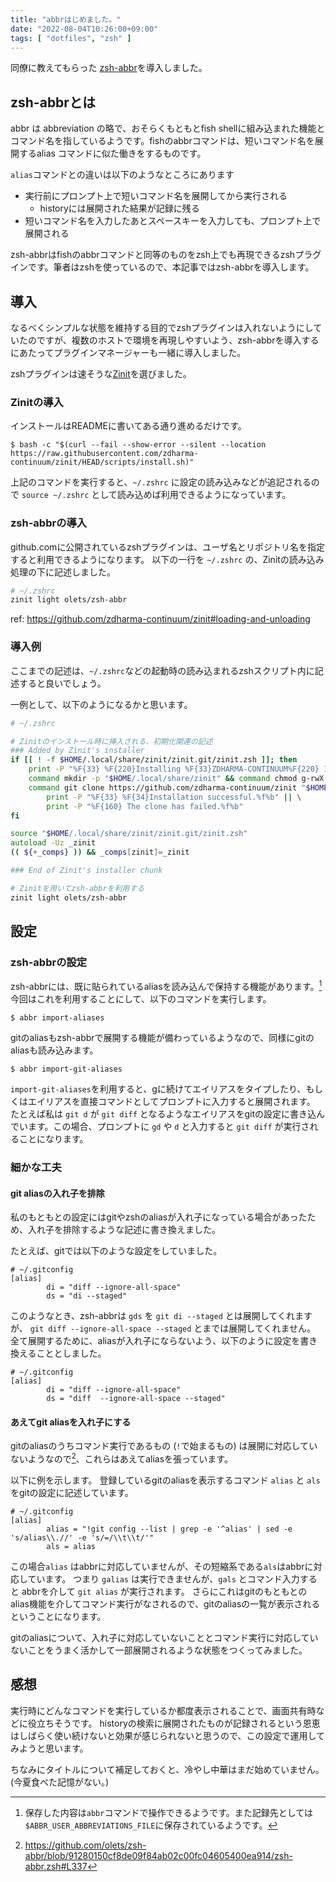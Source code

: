 ```yaml
---
title: "abbrはじめました。"
date: "2022-08-04T10:26:00+09:00"
tags: [ "dotfiles", "zsh" ]
---
```


同僚に教えてもらった [zsh-abbr](https://github.com/olets/zsh-abbr)を導入しました。

## zsh-abbrとは

abbr は abbreviation の略で、おそらくもともとfish shellに組み込まれた機能とコマンド名を指しているようです。fishのabbrコマンドは、短いコマンド名を展開するalias コマンドに似た働きをするものです。

`alias`コマンドとの違いは以下のようなところにあります

- 実行前にプロンプト上で短いコマンド名を展開してから実行される
  - historyには展開された結果が記録に残る
- 短いコマンド名を入力したあとスペースキーを入力しても、プロンプト上で展開される

zsh-abbrはfishのabbrコマンドと同等のものをzsh上でも再現できるzshプラグインです。筆者はzshを使っているので、本記事ではzsh-abbrを導入します。

## 導入

なるべくシンプルな状態を維持する目的でzshプラグインは入れないようにしていたのですが、複数のホストで環境を再現しやすいよう、zsh-abbrを導入するにあたってプラグインマネージャーも一緒に導入しました。

zshプラグインは速そうな[Zinit](https://github.com/zdharma-continuum/zinit)を選びました。


### Zinitの導入

インストールはREADMEに書いてある通り進めるだけです。

```shell
$ bash -c "$(curl --fail --show-error --silent --location https://raw.githubusercontent.com/zdharma-continuum/zinit/HEAD/scripts/install.sh)"
```

上記のコマンドを実行すると、`~/.zshrc` に設定の読み込みなどが追記されるので `source ~/.zshrc` として読み込めば利用できるようになっています。

### zsh-abbrの導入

github.comに公開されているzshプラグインは、ユーザ名とリポジトリ名を指定すると利用できるようになります。
以下の一行を `~/.zshrc` の、Zinitの読み込み処理の下に記述しました。

```zsh
# ~/.zshrc
zinit light olets/zsh-abbr
```

ref: https://github.com/zdharma-continuum/zinit#loading-and-unloading

### 導入例

ここまでの記述は、`~/.zshrc`などの起動時の読み込まれるzshスクリプト内に記述すると良いでしょう。

一例として、以下のようになるかと思います。

```zsh
# ~/.zshrc

# Zinitのインストール時に挿入される、初期化関連の記述
### Added by Zinit's installer
if [[ ! -f $HOME/.local/share/zinit/zinit.git/zinit.zsh ]]; then
    print -P "%F{33} %F{220}Installing %F{33}ZDHARMA-CONTINUUM%F{220} Initiative Plugin Manager (%F{33}zdharma-continuum/zinit%F{220})…%f"
    command mkdir -p "$HOME/.local/share/zinit" && command chmod g-rwX "$HOME/.local/share/zinit"
    command git clone https://github.com/zdharma-continuum/zinit "$HOME/.local/share/zinit/zinit.git" && \
        print -P "%F{33} %F{34}Installation successful.%f%b" || \
        print -P "%F{160} The clone has failed.%f%b"
fi

source "$HOME/.local/share/zinit/zinit.git/zinit.zsh"
autoload -Uz _zinit
(( ${+_comps} )) && _comps[zinit]=_zinit

### End of Zinit's installer chunk

# Zinitを用いてzsh-abbrを利用する
zinit light olets/zsh-abbr
```

## 設定

### zsh-abbrの設定

zsh-abbrには、既に貼られているaliasを読み込んで保持する機能があります。[^1]
今回はこれを利用することにして、以下のコマンドを実行します。

```shell
$ abbr import-aliases
```

gitのaliasもzsh-abbrで展開する機能が備わっているようなので、同様にgitのaliasも読み込みます。

```shell
$ abbr import-git-aliases
```

`import-git-aliases`を利用すると、gに続けてエイリアスをタイプしたり、もしくはエイリアスを直接コマンドとしてプロンプトに入力すると展開されます。
たとえば私は `git d` が `git diff` となるようなエイリアスをgitの設定に書き込んでいます。この場合、プロンプトに `gd` や `d` と入力すると `git diff` が実行されることになります。

### 細かな工夫

#### git aliasの入れ子を排除

私のもともとの設定にはgitやzshのaliasが入れ子になっている場合があったため、入れ子を排除するような記述に書き換えました。

たとえば、gitでは以下のような設定をしていました。

```
# ~/.gitconfig
[alias]
        di = "diff --ignore-all-space"
        ds = "di --staged"
```

このようなとき、zsh-abbrは `gds` を `git di --staged` とは展開してくれますが、 `git diff --ignore-all-space --staged` とまでは展開してくれません。
全て展開するために、aliasが入れ子にならないよう、以下のように設定を書き換えることとしました。

```
# ~/.gitconfig
[alias]
        di = "diff --ignore-all-space"
        ds = "diff  --ignore-all-space --staged"
```

#### あえてgit aliasを入れ子にする

gitのaliasのうちコマンド実行であるもの (`!`で始まるもの) は展開に対応していないようなので[^2]、これらはあえてaliasを張っています。

以下に例を示します。
登録しているgitのaliasを表示するコマンド `alias` と `als` をgitの設定に記述しています。

```
# ~/.gitconfig
[alias]
        alias = "!git config --list | grep -e '^alias' | sed -e 's/alias\\.//' -e 's/=/\\t\\t/'"
        als = alias
```

この場合`alias` はabbrに対応していませんが、その短縮系である`als`はabbrに対応しています。
つまり `galias` は実行できませんが、`gals` とコマンド入力すると abbrを介して `git alias` が実行されます。
さらにこれはgitのもともとのalias機能を介してコマンド実行がなされるので、gitのaliasの一覧が表示されるということになります。

gitのaliasについて、入れ子に対応していないこととコマンド実行に対応していないことをうまく活かして一部展開されるような状態をつくってみました。

## 感想

実行時にどんなコマンドを実行しているか都度表示されることで、画面共有時などに役立ちそうです。
historyの検索に展開されたものが記録されるという恩恵はしばらく使い続けないと効果が感じられないと思うので、この設定で運用してみようと思います。

ちなみにタイトルについて補足しておくと、冷やし中華はまだ始めていません。(今夏食べた記憶がない。)

[^1]: 保存した内容は`abbr`コマンドで操作できるようです。また記録先としては`$ABBR_USER_ABBREVIATIONS_FILE`に保存されているようです。
[^2]: https://github.com/olets/zsh-abbr/blob/91280150cf8de09f84ab02c00fc04605400ea914/zsh-abbr.zsh#L337
